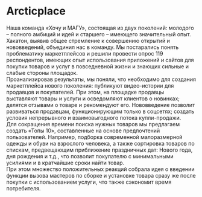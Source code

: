 # Arcticplace

Наша команда «Хочу и МАГУ», состоящая из двух поколений: молодого – полного амбиций и идей и старшего – имеющего значительный опыт.   
Хакатон, выявив общее стремление к совершению открытий и нововведений, объединил нас в команду. Мы постарались понять проблематику маркетплейсов и решили провести опрос 119 респондентов, имеющих опыт использования приложений и сайтов для покупки товаров и услуг в повседневной жизни и знающих сильные и слабые стороны площадок.   
Проанализировав результаты, мы поняли, что необходимо для создания маркетплейса нового поколения: публикуют видео-истории для продавцов и покупателей. При этом, на площадке продавцы выставляют товары и услуги и осведомляют клиентов о новинках; делятся отзывами о товаре и рекомендуют его. Нововведение позволит развиваться продавцам, функционирующим только в соцсетях; создать условия непрерывного и взаимовыгодного потока купли-продажи.   
Для сокращения времени поиска нужных товаров мы предлагаем создать «Топы 10», составленные на основе предпочтений пользователей. Например, подборка современной малоразмерной одежды и обуви на взрослого человека, а также сортировка товаров по спискам, предвещающим приближение праздничных дат: Нового года, дня рождения и т.д., что позволит покупателю с минимальными усилиями и в кратчайшие сроки найти товар.   
При этом множество положительных реакций собрала идея о введении функции вызова мастеров по сборке и установке товара сразу же после покупки с использованием услуги, что также сэкономит время потребителя. 
